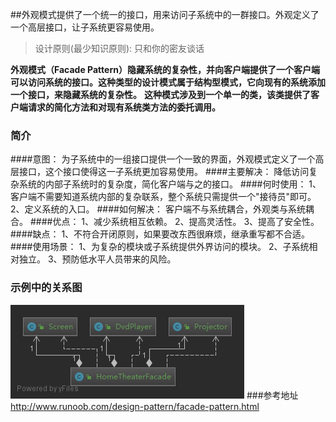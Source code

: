 ##外观模式提供了一个统一的接口，用来访问子系统中的一群接口。外观定义了一个高层接口，让子系统更容易使用。
>设计原则(最少知识原则): 只和你的密友谈话

**外观模式（Facade Pattern）隐藏系统的复杂性，并向客户端提供了一个客户端可以访问系统的接口。这种类型的设计模式属于结构型模式，它向现有的系统添加一个接口，来隐藏系统的复杂性。**
**这种模式涉及到一个单一的类，该类提供了客户端请求的简化方法和对现有系统类方法的委托调用。**

### 简介
####意图：
    为子系统中的一组接口提供一个一致的界面，外观模式定义了一个高层接口，这个接口使得这一子系统更加容易使用。
####主要解决：
    降低访问复杂系统的内部子系统时的复杂度，简化客户端与之的接口。
####何时使用：
    1、客户端不需要知道系统内部的复杂联系，整个系统只需提供一个"接待员"即可。 
    2、定义系统的入口。
####如何解决：
    客户端不与系统耦合，外观类与系统耦合。
####优点： 
    1、减少系统相互依赖。 
    2、提高灵活性。 
    3、提高了安全性。
####缺点： 
    1、不符合开闭原则，如果要改东西很麻烦，继承重写都不合适。
####使用场景： 
    1、为复杂的模块或子系统提供外界访问的模块。 
    2、子系统相对独立。 
    3、预防低水平人员带来的风险。

### 示例中的关系图
![示例中关系图](外观模式.png)
###参考地址
http://www.runoob.com/design-pattern/facade-pattern.html